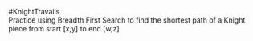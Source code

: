#KnightTravails  
Practice using Breadth First Search to find the shortest path
of a Knight piece from start [x,y] to end [w,z]